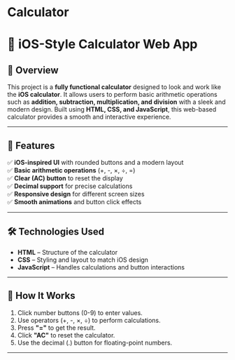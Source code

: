 # Calculator

# 📱 iOS-Style Calculator Web App  

## 📌 Overview  
This project is a **fully functional calculator** designed to look and work like the **iOS calculator**. It allows users to perform basic arithmetic operations such as **addition, subtraction, multiplication, and division** with a sleek and modern design. Built using **HTML, CSS, and JavaScript**, this web-based calculator provides a smooth and interactive experience.  

---

## 🚀 Features  
✅ **iOS-inspired UI** with rounded buttons and a modern layout  
✅ **Basic arithmetic operations** (+, -, ×, ÷, =)  
✅ **Clear (AC) button** to reset the display  
✅ **Decimal support** for precise calculations  
✅ **Responsive design** for different screen sizes  
✅ **Smooth animations** and button click effects  

---

## 🛠️ Technologies Used  
- **HTML** – Structure of the calculator  
- **CSS** – Styling and layout to match iOS design  
- **JavaScript** – Handles calculations and button interactions  

---

## 📜 How It Works  
1. Click number buttons (0-9) to enter values.  
2. Use operators (+, -, ×, ÷) to perform calculations.  
3. Press **"="** to get the result.  
4. Click **"AC"** to reset the calculator.  
5. Use the decimal (.) button for floating-point numbers.  

---
